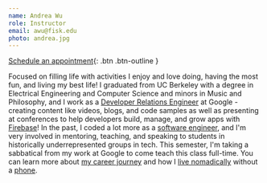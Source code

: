 ```yaml
---
name: Andrea Wu
role: Instructor
email: awu@fisk.edu
photo: andrea.jpg
---
```

[Schedule an appointment](https://calendly.com/){: .btn .btn-outline }

Focused on filling life with activities I enjoy and love doing, having the most fun, and living my best life! I graduated from UC Berkeley with a degree in Electrical Engineering and Computer Science and minors in Music and Philosophy, and I work as a [Developer Relations Engineer](tinyurl.com/whatsdre) at Google - creating content like videos, blogs, and code samples as well as presenting at conferences to help developers build, manage, and grow apps with [Firebase](firebase.google.com)! In the past, I coded a lot more as a [software engineer](https://medium.com/@careermentor/whats-a-day-to-day-of-a-software-engineer-like-92d30ab79a30), and I'm very involved in mentoring, teaching, and speaking to students in historically underrepresented groups in tech. This semester, I'm taking a sabbatical from my work at Google to come teach this class full-time. You can learn more about [my career journey](https://medium.com/@andreacareer/my-career-journey-adfd377781e0) and how I [live nomadically](tinyurl.com/nomadqa) without a [phone](tinyurl.com/myphonestory).
